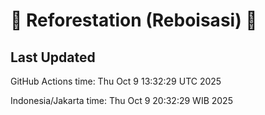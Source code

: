 
# 🌳 Reforestation (Reboisasi) 🌲

## Last Updated

GitHub Actions time: Thu Oct  9 13:32:29 UTC 2025

Indonesia/Jakarta time: Thu Oct  9 20:32:29 WIB 2025
